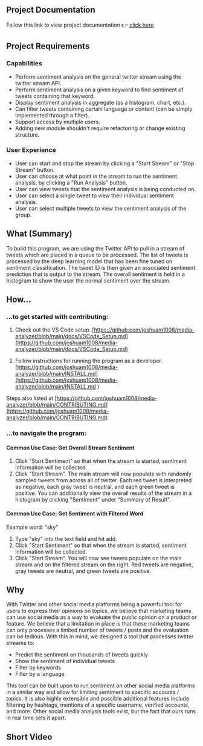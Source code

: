 ## Project Documentation
Follow this link to view project documentation 👉    [click here](media_analyzer/index.html)

## Project Requirements
### Capabilities
* Perform sentiment analysis on the general twitter stream using the twitter stream API.
* Perform sentiment analysis on a given keyword to find sentiment of tweets containing that keyword.
* Display sentiment analysis in aggregate (as a histogram, chart, etc.).
* Can filter tweets containing certain language or content (can be simply implemented through a filter). 
* Support access by multiple users.
* Adding new module shouldn't require refactoring or change existing structure. 

### User Experience
* User can start and stop the stream by clicking a "Start Stream" or "Stop Stream" button.
* User can choose at what point in the stream to run the sentiment analysis, by clicking a "Run Analysis" button.
* User can view tweets that the sentiment analysis is being conducted on. 
* User can select a single tweet to view their individual sentiment analysis.
* User can select multiple tweets to view the sentiment analysis of the group. 

## What (Summary)
To build this program, we are using the Twitter API to pull in a stream of tweets which are placed in a queue to be processed.  The list of tweets is processed by the deep learning model that has been fine tuned on sentiment classification.  The tweet ID is then given an associated sentiment prediction that is output to the stream.  The overall sentiment is held in a histogram to show the user the normal sentiment over the stream.

## How...

### ...to get started with contributing:
1. Check out the VS Code setup.
[https://github.com/joshuam1008/media-analyzer/blob/main/docs/VSCode_Setup.md](https://github.com/joshuam1008/media-analyzer/blob/main/docs/VSCode_Setup.md)

2. Follow instructions for running the program as a developer.
[https://github.com/joshuam1008/media-analyzer/blob/main/INSTALL.md](https://github.com/joshuam1008/media-analyzer/blob/main/INSTALL.md
)

Steps also listed at [https://github.com/joshuam1008/media-analyzer/blob/main/CONTRIBUTING.md](https://github.com/joshuam1008/media-analyzer/blob/main/CONTRIBUTING.md)

### ...to navigate the program:

#### Common Use Case: Get Overall Stream Sentiment
1. Click "Start Sentiment" so that when the stream is started, sentiment information will be collected. 
2. Click "Start Stream".
The main stream will now populate with randomly sampled tweets from across all of twitter. Each red tweet is interpreted as negative, each gray tweet is neutral, and each green tweet is positive. 
You can additionally view the overall results of the stream in a histogram by clicking "Sentiment" under "Summary of Result". 

#### Common Use Case: Get Sentiment with Filtered Word
Example word: "sky"
1. Type "sky" into the text field and hit add.
2. Click "Start Sentiment" so that when the stream is started, sentiment information will be collected.
3. Click "Start Stream".
You will now see tweets populate on the main stream and on the filtered stream on the right. Red tweets are negative, gray tweets are neutral, and green tweets are positive.




## Why
With Twitter and other social media platforms being a powerful tool for users to express their opinions on topics, we believe that marketing teams can use social media as a way to evaluate the public opinion on a product or feature.  We believe that a limitation in place is that these marketing teams can only processes a limited number of tweets / posts and the evaluation can be tedious.  With this in mind, we designed a tool that processes twitter streams to:
 - Predict the sentiment on thousands of tweets quickly
 - Show the sentiment of individual tweets
 - Filter by keywords
 - Filter by a language

This tool can be built upon to run sentiment on other social media platforms in a similar way and allow for limiting sentiment to specific accounts / topics.  It is also highly extensible and possible additional features include filtering by hashtags, mentions of a specific username, verified accounts, and more.
Other social media analysis tools exist, but the fact that ours runs in real time sets it apart. 

## Short Video

